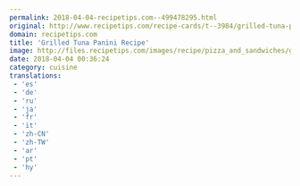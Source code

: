 ```yaml
---
permalink: 2018-04-04-recipetips.com--499478295.html
original: http://www.recipetips.com/recipe-cards/t--3984/grilled-tuna-panini.asp
domain: recipetips.com
title: 'Grilled Tuna Panini Recipe'
image: http://files.recipetips.com/images/recipe/pizza_and_sandwiches/grilled_tuna_panini.jpg
date: 2018-04-04 00:36:24
category: cuisine
translations: 
 - 'es'
 - 'de'
 - 'ru'
 - 'ja'
 - 'fr'
 - 'it'
 - 'zh-CN'
 - 'zh-TW'
 - 'ar'
 - 'pt'
 - 'hy'
---
```


